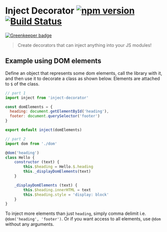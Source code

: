 # Inject Decorator [![npm version](https://badge.fury.io/js/inject-decorator.svg)](https://badge.fury.io/js/inject-decorator) [![Build Status](https://travis-ci.org/bbmoz/inject-decorator.svg)](https://travis-ci.org/bbmoz/inject-decorator)

[![Greenkeeper badge](https://badges.greenkeeper.io/bbmoz/inject-decorator.svg)](https://greenkeeper.io/)

> Create decorators that can inject anything into your JS modules!

## Example using DOM elements

Define an object that represents some dom elements, call the library with it, and then use it to decorate a class as shown below. Elements are attached to `$` of the class.

```javascript
// part 1
import inject from 'inject-decorator'

const domElements = {
  heading: document.getElementById('heading'),
  footer: document.querySelector('footer')
}

export default inject(domElements)
```

```javascript
// part 2
import dom from './dom'

@dom('heading')
class Hello {
    constructor (text) {
        this.$heading = Hello.$.heading
        this._displayDomElements(text)
    }

    _displayDomElements (text) {
        this.$heading.innerHTML = text
        this.$heading.style = 'display: block'
    }
}
```

To inject more elements than just `heading`, simply comma delimit i.e. `@dom('heading', 'footer')`. Or if you want access to all elements, use `@dom` without any arguments.
